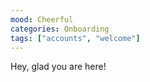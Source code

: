```yaml
---
mood: Cheerful
categories: Onboarding
tags: ["accounts", "welcome"]
---
```


Hey, glad you are here!
